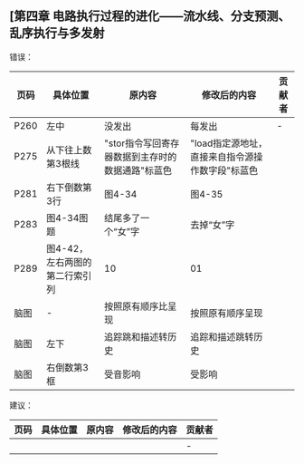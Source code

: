 ## [第四章 电路执行过程的进化——流水线、分支预测、乱序执行与多发射

错误：

| 页码 | 具体位置               | 原内容 | 修改后的内容 | 贡献者 |
| ---- | ---------------------- | ------ | ------------ | ------ |
| P260   | 左中 | 没发出 | 每发出 | -      |
|P275|从下往上数第3根线|"stor指令写回寄存器数据到主存时的数据通路"标蓝色|"load指定源地址，直接来自指令源操作数字段"标蓝色||
|P281|右下倒数第3行|图4-34|图4-35||
|P283|图4-34图题|结尾多了一个“女”字|去掉“女”字||
|P289|图4-42，左右两图的第二行索引列|10|01||
|脑图|-|按照原有顺序比呈现|按照原有顺序呈现||
|脑图|左下|追踪跳和描述转历史|追踪和描述跳转历史||
|脑图|右倒数第3框|受音影响|受影响||


建议：

| 页码 | 具体位置               | 原内容 | 修改后的内容 | 贡献者 |
| ---- | ---------------------- | ------ | ------------ | ------ |
|    |  |  |  | -      |
